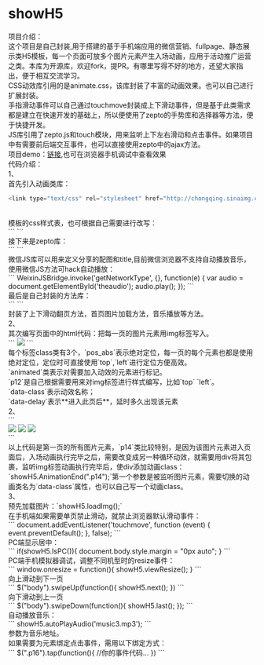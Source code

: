 # showH5

项目介绍：<br>
这个项目是自己封装,用于搭建的基于手机端应用的微信营销、fullpage、静态展示类H5模板，每一个页面可放多个图片元素产生入场动画，应用于活动推广运营之类。本库为开源库，欢迎fork，提PR。有哪里写得不好的地方，还望大家指出，便于相互交流学习。<br>
CSS动效库引用的是animate.css，该库封装了丰富的动画效果。也可以自己进行扩展封装。<br>
手指滑动事件可以自己通过touchmove封装成上下滑动事件，但是基于此类需求都是建立在快速开发的基础上，所以便使用了zepto的手势库和选择器等方法，便于快捷开发。<br>
JS库引用了zepto.js和touch模块，用来监听上下左右滑动和点击事件。如果项目中有需要前后端交互事件，也可以直接使用zepto中的ajax方法。<br>
项目demo：[链接](http://cq.sina.com.cn/3/201703/323.html),也可在浏览器手机调试中查看效果<br>
代码介绍：<br>
1、<br>
首先引入动画类库：<br>
```javascript
<link type="text/css" rel="stylesheet" href="http://chongqing.sinaimg.cn/images/zyhcqr/css/animate.min.css">
```
<br>
模板的css样式表，也可根据自己需要进行改写：<br>
```
<link type="text/css" rel="stylesheet" href="showH5.css">
```
<br>
接下来是zepto库：<br>
```
<script src="http://apps.bdimg.com/libs/zepto/1.1.4/zepto.min.js"></script>
<script src="http://chongqing.sinaimg.cn/20160616_tgxc/img/js/touch.js"></script>
```
<br>
微信JS库可以用来定义分享的配图和title,目前微信浏览器不支持自动播放音乐，使用微信JS方法可hack自动播放：
<br>
```
WeixinJSBridge.invoke('getNetworkType', {}, function(e) {
    var audio = document.getElementById('theaudio');
    audio.play();
});
```
<br>
最后是自己封装的方法库：<br>
```
<script src="showH5.js"></script>
```
<br>
封装了上下滑动翻页方法，首页图片加载方法，音乐播放等方法。
<br>
2、<br>
其次编写页面中的html代码：把每一页的图片元素用img标签写入。<br>
```
<img src="p12.png" class="pos_abs animated p12" data-class="bounceIn" data-delay="1.3s">
```
<br>
每个标签class类有3个，`pos_abs`表示绝对定位，每一页的每个元素也都是使用绝对定位，定位时可直接使用`top`,`left`进行定位方便高效。<br>
`animated`类表示对需要加入动效的元素进行标记。<br>
`p12`是自己根据需要用来对img标签进行样式编写，比如`top` `left`。<br>
`data-class`表示动效名称；<br>
`data-delay`表示**进入此页后**，延时多久出现该元素<br>
2、<br>
```
<div class="page page1 animated fadeIn hide">						
	<img src="p11.png" class="pos_abs animated p11" data-class="bounceInDown" data-delay="0.3s">
    <img src="p12.png" class="pos_abs animated p12" data-class="bounceIn" data-delay="1.3s">
    <img src="p13.png" class="pos_abs animated p13" data-class="fadeInUp" data-delay="2.3s">
    <div class="pos_abs animated p14_parent" data-class="pulse infinite">
        <img src="p14.png" class="pos_abs animated p14" data-class="fadeInUp" data-delay="3.3s" alt=""> 
    </div>
</div>
```
<br>
以上代码是第一页的所有图片元素，`p14`类比较特别，是因为该图片元素进入页面后，入场动画执行完毕之后，需要改变成另一种循环动效，就需要用div将其包裹，监听img标签动画执行完毕后，使div添加动画class：
`showH5.AnimationEnd(".p14");`第一个参数是被监听图片元素，需要切换的动画类名为`data-class`属性，也可以自己写一个动画class。
<br>
3、<br>
预先加载图片：`showH5.loadImg();`<br>
在手机端如果需要单页禁止滑动，就禁止浏览器默认滑动事件：<br>
```
document.addEventListener('touchmove', function (event) {
    event.preventDefault();
}, false);
```
<br>
PC端显示居中：<br>
```
if(showH5.IsPC()){
    document.body.style.margin = "0px auto";
} 
```
<br>
PC端手机模拟器调试，调整不同机型时的resize事件：<br>
```
window.onresize = function(){
    showH5.viewResize();
}
```
<br>
向上滑动到下一页<br>
```
$("body").swipeUp(function(){ 
    showH5.next();                
})
```
<br>
向下滑动到上一页<br>
```
$("body").swipeDown(function(){ 
    showH5.last();                
});
```
<br>
自动播放音乐：<br>
```
showH5.autoPlayAudio('music3.mp3');
```
<br>
参数为音乐地址。<br>
如果需要为元素绑定点击事件，需用以下绑定方式：<br>
```
$(".p16").tap(function(){
    //你的事件代码...
})
```
<br>